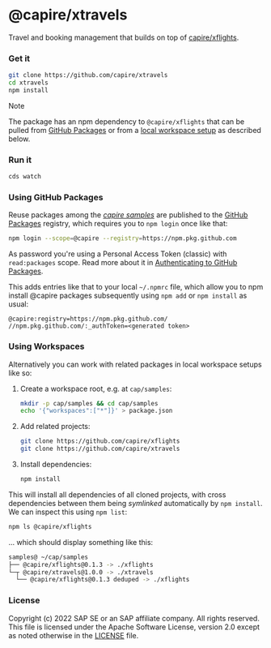 # @capire/xtravels

Travel and booking management that builds on top of [capire/xflights](https://github.com/capire/xflights).

### Get it

```sh
git clone https://github.com/capire/xtravels
cd xtravels
npm install
```

> [!note]
> The package has an npm dependency to `@capire/xflights` that can be pulled from [GitHub Packages](#using-github-packages) or from a [local workspace setup](#using-workspaces) as described below.



### Run it

```sh
cds watch
```



### Using GitHub Packages

Reuse packages among the *[capire samples](https://github.com/capire)* are published to the [GitHub Packages](https://docs.github.com/packages) registry, which requires you to `npm login` once like that:

  ```sh
npm login --scope=@capire --registry=https://npm.pkg.github.com
  ```

As password you're using a Personal Access Token (classic) with `read:packages` scope.
Read more about it in [Authenticating to GitHub Packages](https://docs.github.com/en/packages/working-with-a-github-packages-registry/working-with-the-npm-registry#authenticating-to-github-packages).

This adds entries like that to your local `~/.npmrc` file, which allow you to npm install @capire packages subsequently using `npm add` or `npm install` as usual:

```properties
@capire:registry=https://npm.pkg.github.com/
//npm.pkg.github.com/:_authToken=<generated token>
```



### Using Workspaces

Alternatively you can work with related packages in local workspace setups like so:

1. Create a workspace root, e.g. at `cap/samples`:
   ```sh
   mkdir -p cap/samples && cd cap/samples
   echo '{"workspaces":["*"]}' > package.json
   ```

2. Add related projects:
   ```sh
   git clone https://github.com/capire/xflights
   git clone https://github.com/capire/xtravels
   ```

3. Install dependencies:
   ```sh
   npm install
   ```

This will install all dependencies of all cloned projects, with cross dependencies between them being *symlinked* automatically by `npm install`. We can inspect this using `npm list`:

```sh
npm ls @capire/xflights
```

... which should display something like this:

```sh
samples@ ~/cap/samples
├── @capire/xflights@0.1.3 -> ./xflights
└─┬ @capire/xtravels@1.0.0 -> ./xtravels
  └── @capire/xflights@0.1.3 deduped -> ./xflights
```






### License

Copyright (c) 2022 SAP SE or an SAP affiliate company. All rights reserved. This file is licensed under the Apache Software License, version 2.0 except as noted otherwise in the [LICENSE](LICENSE) file.
